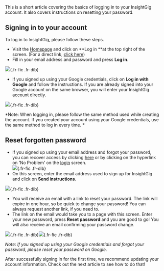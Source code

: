 This is a short article covering the basics of logging in to your
InsightGig account. It also covers instructions on resetting your
password.

Signing in to your account
--------------------------

To log in to InsightGig, please follow these steps.

-   Visit the [Homepage](https://www.insightgig.com/) and click on **Log
    in **at the top right of the screen. (For a direct link, [click
    here](https://app.insightgig.com/login))
-   Fill in your email address and password and press **Log in**.

![](https://cdn.document360.io/55483967-4645-4b8f-8021-38fbe732305d/Images/Documentation/image-1669370113607.png){.fr-fic
.fr-dib}

-   If you signed up using your Google credentials, click on **Log in
    with Google** and follow the instructions. If you are already signed
    into your Google account on the same browser, you will enter your
    InsightGig account directly. 

![](https://cdn.document360.io/55483967-4645-4b8f-8021-38fbe732305d/Images/Documentation/image-1669370340845.png){.fr-fic
.fr-dib}

*Note: When logging in, please follow the same method used while
creating the account. If you created your account using your Google
credentials, use the same method to log in every time. *

Reset forgotten password
------------------------

-   If you signed up using your email address and forgot your password,
    you can recover access by clicking
    [here](https://app.insightgig.com/recover-password) or by clicking
    on the hyperlink on \'No Problem\' on the
    [login](https://app.insightgig.com/login) screen.\
    ![](https://cdn.document360.io/55483967-4645-4b8f-8021-38fbe732305d/Images/Documentation/image-1669370776373.png){.fr-fic
    .fr-dib}
-   On this screen, enter the email address used to sign up for
    InsightGig and click on **Send instructions**.

![](https://cdn.document360.io/55483967-4645-4b8f-8021-38fbe732305d/Images/Documentation/image-1669371369128.png){.fr-fic
.fr-dib}

-   You will receive an email with a link to reset your password. The
    link will expire in one hour, so be quick to change your password!
    You can always request another link, if you need to. 
-   The link on the email would take you to a page with this screen.
    Enter your new password, press **Reset password** and you are good
    to go! You will also receive an email confirming your password
    change. 

![](https://cdn.document360.io/55483967-4645-4b8f-8021-38fbe732305d/Images/Documentation/image-1669801206428.png){.fr-fic
.fr-dib}![](https://cdn.document360.io/55483967-4645-4b8f-8021-38fbe732305d/Images/Documentation/image-1669801256381.png){.fr-fic
.fr-dib}

*Note: If you signed up using your Google credentials and forgot your
password, please reset your password on Google.*

After successfully signing in for the first time, we recommend updating
your account information. Check out the next article to see how to do
that!
